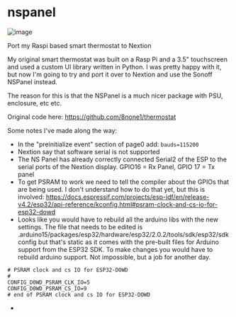 # nspanel

![image](https://user-images.githubusercontent.com/6552931/148619064-476c0c47-9504-4862-8d74-d1ddc394958e.png)

Port my Raspi based smart thermostat to Nextion

My original smart thermostat was built on a Rasp Pi and a 3.5" touchscreen and used a custom UI library written in Python.  I was pretty happy with it, but now I'm going to try and port it over to Nextion and use the Sonoff NSPanel instead. 

The reason for this is that the NSPanel is a much nicer package with PSU, enclosure, etc etc. 

Original code here:  https://github.com/8none1/thermostat

Some notes I've made along the way:

* In the "preinitialize event" section of page0 add:
`bauds=115200`
* Nextion say that software serial is not supported
* The NS Panel has already correctly connected Serial2 of the ESP to the serial ports of the Nextion display.  GPIO16 = Rx Panel, GPIO 17 = Tx panel
* To get PSRAM to work we need to tell the compiler about the GPIOs that are being used.  I don't understand how to do that yet, but this is involved: https://docs.espressif.com/projects/esp-idf/en/release-v4.2/esp32/api-reference/kconfig.html#psram-clock-and-cs-io-for-esp32-dowd
 * Looks like you would have to rebuild all the arduino libs with the new settings.  The file that needs to be edited is .arduino15/packages/esp32/hardware/esp32/2.0.2/tools/sdk/esp32/sdkconfig but that's static as it comes with the pre-built files for Arduino support from the ESP32 SDK.  To make changes you would have to rebuild arduino support.  Not impossible, but a job for another day.
```
# PSRAM clock and cs IO for ESP32-DOWD
#
CONFIG_D0WD_PSRAM_CLK_IO=5
CONFIG_D0WD_PSRAM_CS_IO=9
# end of PSRAM clock and cs IO for ESP32-DOWD
```
 * 
 
